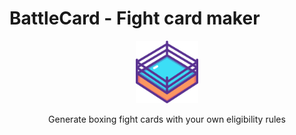 # BattleCard - Fight card maker
<p align="center">
  <img src="./public/ring.svg" height="100">
</p>
<p align="center">
Generate boxing fight cards with your own eligibility rules
</p>
